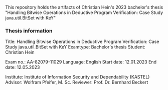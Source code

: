 This repository holds the artifacts of Christian Hein's 2023 bachelor's thesis
"Handling Bitwise Operations in Deductive Program Verification: Case Study
java.util.BitSet with KeY"

### Thesis information
Title: Handling Bitwise Operations in Deductive Program Verification: Case
Study java.util.BitSet with KeY
Examtype: Bachelor's thesis
Student: Christian Hein

Exam no.: AA-82079-11029
Language: English
Start date: 12.01.2023
End date: 12.05.2023

Institute: Institute of Information Security and Dependability (KASTEL)
Advisor: Wolfram Pfeifer, M. Sc.
Reviewer: Prof. Dr. Bernhard Beckert 

